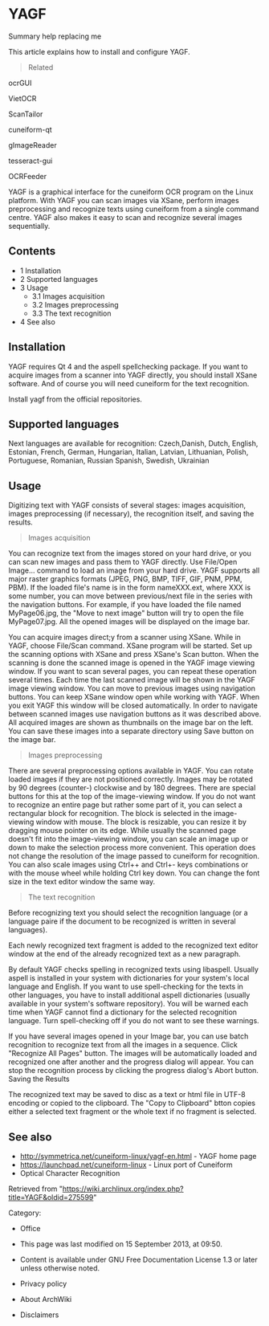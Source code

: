 YAGF
====

Summary help replacing me

This article explains how to install and configure YAGF.

> Related

ocrGUI

VietOCR

ScanTailor

cuneiform-qt

gImageReader

tesseract-gui

OCRFeeder

YAGF is a graphical interface for the cuneiform OCR program on the Linux
platform. With YAGF you can scan images via XSane, perform images
preprocessing and recognize texts using cuneiform from a single command
centre. YAGF also makes it easy to scan and recognize several images
sequentially.

Contents
--------

-   1 Installation
-   2 Supported languages
-   3 Usage
    -   3.1 Images acquisition
    -   3.2 Images preprocessing
    -   3.3 The text recognition
-   4 See also

Installation
------------

YAGF requires Qt 4 and the aspell spellchecking package. If you want to
acquire images from a scanner into YAGF directly, you should install
XSane software. And of course you will need cuneiform for the text
recognition.

Install yagf from the official repositories.

Supported languages
-------------------

Next languages are available for recognition: Czech,Danish, Dutch,
English, Estonian, French, German, Hungarian, Italian, Latvian,
Lithuanian, Polish, Portuguese, Romanian, Russian Spanish, Swedish,
Ukrainian

Usage
-----

Digitizing text with YAGF consists of several stages: images
acquisition, images preprocessing (if necessary), the recognition
itself, and saving the results.

> Images acquisition

You can recognize text from the images stored on your hard drive, or you
can scan new images and pass them to YAGF directly. Use File/Open
Image... command to load an image from your hard drive. YAGF supports
all major raster graphics formats (JPEG, PNG, BMP, TIFF, GIF, PNM, PPM,
PBM). If the loaded file's name is in the form nameXXX.ext, where XXX is
some number, you can move between previous/next file in the series with
the navigation buttons. For example, if you have loaded the file named
MyPage06.jpg, the "Move to next image" button will try to open the file
MyPage07.jpg. All the opened images will be displayed on the image bar.

You can acquire images direct;y from a scanner using XSane. While in
YAGF, choose File/Scan command. XSane program will be started. Set up
the scanning options with XSane and press XSane's Scan button. When the
scanning is done the scanned image is opened in the YAGF image viewing
window. If you want to scan several pages, you can repeat these
operation several times. Each time the last scanned image will be shown
in the YAGF image viewing window. You can move to previous images using
navigation buttons. You can keep XSane window open while working with
YAGF. When you exit YAGF this window will be closed automatically. In
order to navigate between scanned images use navigation buttons as it
was described above. All acquired images are shown as thumbnails on the
image bar on the left. You can save these images into a separate
directory using Save button on the image bar.

> Images preprocessing

There are several preprocessing options available in YAGF. You can
rotate loaded images if they are not positioned correctly. Images may be
rotated by 90 degrees (counter-) clockwise and by 180 degrees. There are
special buttons for this at the top of the image-viewing window. If you
do not want to recognize an entire page but rather some part of it, you
can select a rectangular block for recognition. The block is selected in
the image-viewing window with mouse. The block is resizable, you can
resize it by dragging mouse pointer on its edge. While usually the
scanned page doesn't fit into the image-viewing window, you can scale an
image up or down to make the selection process more convenient. This
operation does not change the resolution of the image passed to
cuneiform for recognition. You can also scale images using Ctrl++ and
Ctrl+- keys combinations or with the mouse wheel while holding Ctrl key
down. You can change the font size in the text editor window the same
way.

> The text recognition

Before recognizing text you should select the recognition language (or a
language paire if the document to be recognized is written in several
languages).

Each newly recognized text fragment is added to the recognized text
editor window at the end of the already recognized text as a new
paragraph.

By default YAGF checks spelling in recognized texts using libaspell.
Usually aspell is installed in your system with dictionaries for your
system's local language and English. If you want to use spell-checking
for the texts in other languages, you have to install additional aspell
dictionaries (usually available in your system's software repository).
You will be warned each time when YAGF cannot find a dictionary for the
selected recognition language. Turn spell-checking off if you do not
want to see these warnings.

If you have several images opened in your Image bar, you can use batch
recognition to recognize text from all the images in a sequence. Click
"Recognize All Pages" button. The images will be automatically loaded
and recognized one after another and the progress dialog will appear.
You can stop the recognition process by clicking the progress dialog's
Abort button. Saving the Results

The recognized text may be saved to disc as a text or html file in UTF-8
encoding or copied to the clipboard. The "Copy to Clipboard" btton
copies either a selected text fragment or the whole text if no fragment
is selected.

See also
--------

-   http://symmetrica.net/cuneiform-linux/yagf-en.html - YAGF home page
-   https://launchpad.net/cuneiform-linux - Linux port of Cuneiform
-   Optical Character Recognition

Retrieved from
"https://wiki.archlinux.org/index.php?title=YAGF&oldid=275599"

Category:

-   Office

-   This page was last modified on 15 September 2013, at 09:50.
-   Content is available under GNU Free Documentation License 1.3 or
    later unless otherwise noted.
-   Privacy policy
-   About ArchWiki
-   Disclaimers
